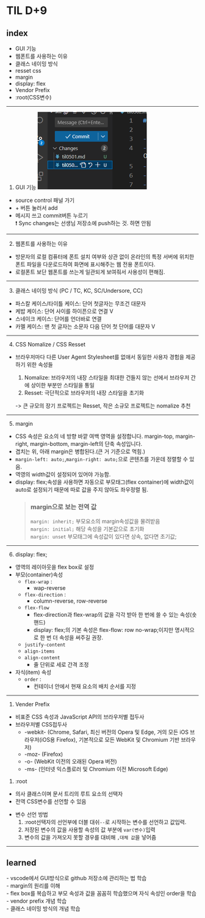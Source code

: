 # TIL D+9

## index
- GUI 기능
- 웹폰트를 사용하는 이유
- 클래스 네이밍 방식
- resset css
- margin
- display: flex
- Vendor Prefix
- :root(CSS변수)

<hr>

1. GUI 기능
![alt text](image-1.png)
- source control 패널 가기
- &#43; 버튼 눌러서 add
- 메시지 쓰고 commit버튼 누르기<br>
❗  Sync changes는 선생님 저장소에 push하는 것. 하면 안됨

<hr>

2. 웹폰트를 사용하는 이유
- 방문자의 로컬 컴퓨터에 폰트 설치 여부와 상관 없이 온라인의 특정 서버에 위치한 폰트 파일을 다운로드하여 화면에 표시해주는 웹 전용 폰트이다.
- 로컬폰트 보단 웹폰트를 쓰는게 일관되게 보여줘서 사용성이 편해짐.

<hr>

3. 클래스 네이밍 방식 (PC / TC, KC, SC/Undersore, CC)
- 파스칼 케이스/타이틀 케이스: 단어 첫글자는 무조건 대문자
- 케밥 케이스: 단어 사이를 하이픈으로 연결 V
- 스네이크 케이스: 단어를 언더바로 연결
- 카멜 케이스: 맨 첫 글자는 소문자 다음 단어 첫 단어를 대문자 V
<hr>

4. CSS Nomalize / CSS Resset
- 브라우저마다 다른 User Agent Stylesheet를 없애서 동일한 사용자 경험을 제공하기 위한 속성들
  1.  Nomalize: 브라우저의 내장 스타일을 최대한 건들지 않는 선에서 브라우저 간에 상이한 부분만 스타일을 통일
  2.  Resset: 극단적으로 브라우저의 내장 스타일을 초기화<br>

  -> 큰 규모의 장기 프로젝트는 Resset, 작은 소규모 프로젝트는 nomalize 추천

<hr>

5. margin
- CSS 속성은 요소의 네 방향 바깥 여백 영역을 설정합니다. margin-top, margin-right, margin-bottom, margin-left의 단축 속성입니다.
- 겹치는 위, 아래 margin은 병합된다.(큰 거 기준으로 먹힘.)
- <code>margin-left: auto;</code>,<code>margin-right: auto;</code>으로 콘텐츠를 가운데 정렬할 수 있음.<br>
- 역영의 width값이 설정되어 있어야 가능함.
- display: flex;속성을 사용하면 자동으로 부모태그(flex container)에 width값이 auto로 설정되기 때문에 따로 값을 주지 않아도 좌우정렬 됨.
  <blockquote>
  <h3>margin으로 보는 전역 값</h3>
    <code>margin: inherit;</code> 부모요소의 margin속성값을 물려받음<br> 
    <code>margin: initial;</code> 해당 속성을 기본값으로 초기화<br>
    <code>margin: unset</code> 부모태그에 속성값이 있다면 상속, 없다면 초기값;
  </blockquote>

<hr>

6. display: flex;
  - 영역의 레이아웃을 flex box로 설정
  - 부모(container)속성
    - <code>flex-wrap</code> :
      + wap-reverse
    - <code>flex-direction</code> :
      + column-reverse, row-reverse
    - <code>flex-flow</code> 
      + flex-direction과 flex-wrap의 값을 각각 받아 한 번에 쓸 수 있는 속성(숏핸드) 
      + display: flex;의 기본 속성은 flex-flow: row no-wrap;이지만 명시적으로 한 번 더 속성을 써주길 권장.
    - <code>justify-content</code>
    - <code>align-items</code>
    - <code>align-content</code>
      + 줄 단위로 세로 간격 조정
  - 자식(item) 속성
    - <code>order</code> :
      + 컨테이너 안에서 현재 요소의 배치 순서를 지정

<hr>

1. Vender Prefix
- 비표준 CSS 속성과 JavaScript API의 브라우저별 접두사
- 브라우저별 CSS접두사
  <ul>
    <li>-webkit- (Chrome, Safari, 최신 버전의 Opera 및 Edge, 거의 모든 iOS 브라우저(iOS용 Firefox), 기본적으로 모든 WebKit 및 Chromium 기반 브라우저)</li>
    <li>-moz- (Firefox)</li>
    <li>-o- (WebKit 이전의 오래된 Opera 버전)</li>
    <li>-ms- (인터넷 익스플로러 및 Chromium 이전 Microsoft Edge)</li>
  </ul>

1. :root
- 의사 클래스이며 문서 트리의 루트 요소의 선택자
- 전역 CSS변수를 선언할 수 있음
+ 변수 선언 방법
   1. :root선택자의 선언부에 더블 대쉬<code>--</code>로 시작하는 변수를 선언하고 값입력.
   2. 저장된 변수의 값을 사용할 속성의 값 부분에 <code>var(변수)</code>입력
   3. 변수의 값을 가져오지 못할 경우를 대비해 <code>,대체 값</code>을 넣어줌

<hr>
<h2>learned</h2>
- vscode에서 GUI방식으로 github 저장소에 관리하는 법 학습<br>
- margin의 원리를 이해<br>
- flex box를 복습하고 부모 속성과 값을 꼼꼼히 학습했으며 자식 속성인 order을 학습<br>
- vendor prefix 개념 학습<br>
- 클래스 네이밍 방식의 개념 학습<br>

 
